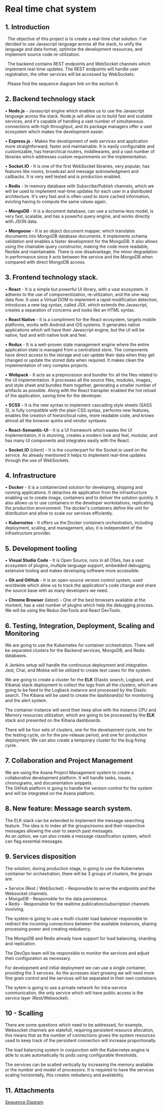 # Real time chat system

## 1. Introduction

&nbsp;&nbsp;The objective of this project is to create a real-time chat solution. I've decided to use Javascript language across all the stack, to unify the language and data format, optimize the development resources, and implement source code re-utilization.

&nbsp;&nbsp;The backend contains REST endpoints and WebSocket channels which implement real-time updates. The REST endpoints will handle user registration, the other services will be accessed by WebSockets.

&nbsp;&nbsp;Please find the sequence diagram link on the section 9.

## 2. Backend technology stack

• **Node.js** - Javascript engine which enables us to use the Javascript language across the stack. Node.js will allow us to build fast and scalable services, and it's capable of handling a vast number of simultaneous connections with high throughput, and its package managers offer a vast ecosystem which makes the development easier.

• **Express.js** - Makes the development of web services and application more straightforward, faster and maintainable. It is easily configurable and customizable, has hierarchical routers, middlewares, and a vast number of libraries which addresses custom requirements on the implementation.

• **Socket.IO** - It is one of the first WebSocket libraries, very popular, has features like rooms, broadcast and message acknowledgment and callbacks. It is very well tested and is production enabled.

• **Redis** - In memory database with Subscribe/Publish channels, which we will be used to implement real-time updates for each user in a distributed architecture. It's very fast and is often used to store cached information, evicting having to compute the same values again.

• **MongoDB** - It is a document database, can use a schema-less model, is very fast, scalable, and has a powerful query engine, and works directly with JSON data.

• **Mongoose** - It is an object document mapper, which translates documents into MongoDB database documents. It implements schema validation and enables a faster development for the MongoDB. It also allows using the chainable query constructor, making the code more readable, flexible and maintainable. There is one disadvantage, the minor degradation in performance since it acts between the service and the MongoDB when compared with direct MongoDB access.

## 3. Frontend technology stack.

• **React** - It is a simple but powerful UI library, with a vast ecosystem. It adheres to the use of componentization, re-utilization, and the one-way data flow. It uses a Virtual DOM to implement a rapid modification detection, introduces a new tag syntax, called JSX, which extends the Javascript, creates a separation of concerns and looks like an HTML syntax.

• **React Native** - It is a compliment for the React ecosystem, targets mobile platforms, works with Android and iOS systems. It generates native applications which will have their Javascript engine, but the UI will be native, fast and with native look and feel.

• **Redux** - It is a well-proven state management engine where the entire application state is managed from a centralized store. The components have direct access to the storage and can update their data when they get changed or update the stored data when required. It makes clean the implementation of very complex projects.

• **Webpack** - It acts as a preprocessor and bundler for all the files related to the UI implementation. It processes all the source files, modules, images, and style sheet and bundles them together, generating a smaller number of artifacts as possible. Along with the React transpiler enabled the hot reload of the application, saving time for the developer.

• **SCSS** - It is the new syntax to implement cascading style sheets (SASS 3), is fully compatible with the plain CSS syntax, performs new features, enables the creation of hierarchical rules, more readable code, and knows almost all the browser quirks and vendor syntaxes.

• **React-Semantic-UI** - It is a UI framework which easies the UI implementation, it is stunning, creates a modern look and feel, modular,  and has many UI components and integrates easily with the React.

• **Socket.IO** (client) - It is the counterpart for the Socket.io used on the service. As already mentioned it helps to implement real-time updates through the use of WebSockets.

## 4. Infrastructure

• **Docker** - It is a containerized solution for developing, shipping and running applications. It detaches de application from the infrastructure enabling us to create image, containers and to deliver the solution quickly. It also allows us to use containers in the developer workstations, replicating the production environment. The docker's containers define the unit for distribution and allow to scale our services efficiently.

• **Kubernetes** - It offers us the Docker containers orchestration, including deployment, scaling, and management, also,  it is independent of the infrastructure provider.

## 5. Development tooling

• **Visual Studio Code** - It is Open Source, runs in all OSes, has a vast ecosystem of plugins, multiple language support, embedded debugging, extensive tooling and makes developing software more accessible.

• **Git and GitHub** - It is an open-source version control system, used worldwide which allow us to track the application's code change and share the source base with as many developers we need.

• **Chrome Browser** (latest) - One of the best browsers available at the moment, has a vast number of plugins which help the debugging process. We will be using the Redux DevTools and React DevTools.

## 6.  Testing, Integration, Deployment, Scaling and Monitoring

We are going to use the Kubernetes for container orchestration. There will be separated clusters for the Backend services, MongoDB, and Redis databases.

A Jenkins setup will handle the continuous deployment and integration. Jest, Chai, and Mokka will be utilized to create test cases for the system.

We are going to create a cluster for the **ELK** (Elastic search, Logback, and Kibana) stack deployment to collect the logs from all the clusters, which are going to be feed to the Logback instance and processed by the Elastic search. The Kibana will be used to create the dashboard(s) for monitoring and the alert system.

The container instance will send their keep alive with the instance CPU and Memory resources utilization, which are going to be processed by the **ELK** stack and presented on the Kibana dashboards.

There will be four sets of clusters, one for the development cycle, one for the testing cycle, on for the pre-release period, and one for production deployment. We can also create a temporary cluster for the bug fixing cycle.

## 7. Collaboration and Project Management

We are using the Asana Project Management system to create a collaborative development platform. It will handle tasks, issues, chronograms, and documentation snippets.\
The GitHub platform is going to handle the version-control for the system and will be integrated on the Asana platform.

## 8. New feature: Message search system.

The ELK stack can be extended to implement the message searching feature. The idea is to index all the groups/rooms and their respective messages allowing the user to search past messages.\
As an option, we can also create a message classification system, which can flag essential messages.

## 9. Services disposition

  The solution, during production stage, is going to use the Kubernetes cointainer for orchestration, there will be 3 groups of clusters, the groups are:

  • Service (Rest / WebSocket) - Responsible to serve the endpoints and the Websocket channels.\
  • MongoDB - Responsible for the data persistence.\
  • Redis - Responsible for the realtime publication/subscription channels involving.

  The system is going to use a multi-cluster load balancer responsible to redirect the incoming connections between the available instances, sharing processing power and creating redudancy.

  The MongoDB and Redis already have support for load balancing, sharding and replication.

  The DevOps team will be responsible to monitor the services and adjust their configuration as necessary.

  For development and initial deployment we can use a single container, providing the 3 services. As the accesses start growing we will need more fine grain control and the services will be separated in their own containers.

  The sytem is going to use a private network for intra-service communication, the only service which will have public access is the service layer (Rest/Websocket).

## 10 - Scalling

  There are some questions which need to be addressed, for example, Websocket channels are statefull, requiring persistent resource allocation, this means that as the number of connections grows the system resources used to keep track of the persistent connection will increase proportionally.
  
  The load balancing system in conjunction with the Kubernetes engine is able to scale automatically its pods using configurable thresholds.

  The services can be scalled vertically by increasing the memory available or the number and model of processors. It is required to have the services scaling horizontally, this creates redudancy and availability.

## 11. Attachments

  [Sequence Diagram](./Sequence_diagram.pdf)











	
		
	
		
	